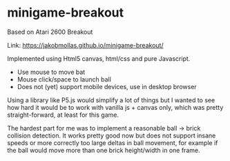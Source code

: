 # minigame-breakout

Based on Atari 2600 Breakout

Link: https://jakobmollas.github.io/minigame-breakout/

Implemented using Html5 canvas, html/css and pure Javascript.

* Use mouse to move bat
* Mouse click/space to launch ball
* Does not (yet) support mobile devices, use in desktop browser

Using a library like P5.js would simplify a lot of things but I wanted to see how hard it would be to work with vanilla js + canvas only, which was pretty straight-forward, at least for this game.

The hardest part for me was to implement a reasonable ball -> brick collision detection. It works pretty good now but does not support insane speeds or more correctly too large deltas in ball movement, for example if the ball would move more than one brick height/width in one frame.